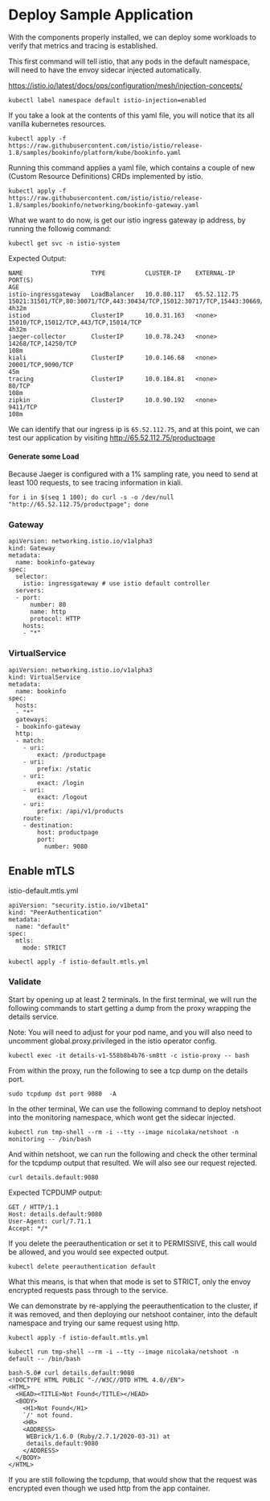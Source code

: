 # Deploy Sample Application

With the components properly installed, we can deploy some workloads to verify that metrics and tracing is established.

This first command will tell istio, that any pods in the default namespace, will need to have the envoy sidecar injected automatically.

https://istio.io/latest/docs/ops/configuration/mesh/injection-concepts/

```
kubectl label namespace default istio-injection=enabled
```

If you take a look at the contents of this yaml file, you will notice that its all vanilla kubernetes resources.
```
kubectl apply -f https://raw.githubusercontent.com/istio/istio/release-1.8/samples/bookinfo/platform/kube/bookinfo.yaml
```

Running this command applies a yaml file, which contains a couple of new (Custom Resource Definitions) CRDs implemented by istio.
```
kubectl apply -f https://raw.githubusercontent.com/istio/istio/release-1.8/samples/bookinfo/networking/bookinfo-gateway.yaml
```

What we want to do now, is get our istio ingress gateway ip address, by running the followig command:
```
kubectl get svc -n istio-system
```

Expected Output:
```
NAME                   TYPE           CLUSTER-IP    EXTERNAL-IP    PORT(S)                                                                      AGE
istio-ingressgateway   LoadBalancer   10.0.80.117   65.52.112.75   15021:31501/TCP,80:30071/TCP,443:30434/TCP,15012:30717/TCP,15443:30669/TCP   4h32m
istiod                 ClusterIP      10.0.31.163   <none>         15010/TCP,15012/TCP,443/TCP,15014/TCP                                        4h32m
jaeger-collector       ClusterIP      10.0.78.243   <none>         14268/TCP,14250/TCP                                                          108m
kiali                  ClusterIP      10.0.146.68   <none>         20001/TCP,9090/TCP                                                           45m
tracing                ClusterIP      10.0.184.81   <none>         80/TCP                                                                       108m
zipkin                 ClusterIP      10.0.90.192   <none>         9411/TCP                                                                     108m
```

We can identify that our ingress ip is `65.52.112.75`, and at this point, we can test our application by visiting http://65.52.112.75/productpage

#### Generate some Load

Because Jaeger is configured with a 1% sampling rate, you need to send at least 100 requests, to see tracing information in kiali.

```
for i in $(seq 1 100); do curl -s -o /dev/null "http://65.52.112.75/productpage"; done
```

### Gateway

```
apiVersion: networking.istio.io/v1alpha3
kind: Gateway
metadata:
  name: bookinfo-gateway
spec:
  selector:
    istio: ingressgateway # use istio default controller
  servers:
  - port:
      number: 80
      name: http
      protocol: HTTP
    hosts:
    - "*"
```

### VirtualService

```
apiVersion: networking.istio.io/v1alpha3
kind: VirtualService
metadata:
  name: bookinfo
spec:
  hosts:
  - "*"
  gateways:
  - bookinfo-gateway
  http:
  - match:
    - uri:
        exact: /productpage
    - uri:
        prefix: /static
    - uri:
        exact: /login
    - uri:
        exact: /logout
    - uri:
        prefix: /api/v1/products
    route:
    - destination:
        host: productpage
        port:
          number: 9080
```

## Enable mTLS

istio-default.mtls.yml
```
apiVersion: "security.istio.io/v1beta1"
kind: "PeerAuthentication"
metadata:
  name: "default"
spec:
  mtls:
    mode: STRICT
```

`kubectl apply -f istio-default.mtls.yml`

### Validate

Start by opening up at least 2 terminals. In the first terminal, we will run the following commands to start getting a dump from the proxy wrapping the details service.

Note: You will need to adjust for your pod name, and you will also need to uncomment global.proxy.privileged in the istio operator config.

```
kubectl exec -it details-v1-558b8b4b76-sm8tt -c istio-proxy -- bash
```

From within the proxy, run the following to see a tcp dump on the details port.
```
sudo tcpdump dst port 9080  -A
```

In the other terminal, We can use the following command to deploy netshoot into the monitoring namespace, which wont get the sidecar injected.

```
kubectl run tmp-shell --rm -i --tty --image nicolaka/netshoot -n monitoring -- /bin/bash
```

And within netshoot, we can run the following and check the other terminal for the tcpdump output that resulted. We will also see our request rejected.
```
curl details.default:9080
```

Expected TCPDUMP output:
```
GET / HTTP/1.1
Host: details.default:9080
User-Agent: curl/7.71.1
Accept: */*
```

If you delete the peerauthentication or set it to PERMISSIVE, this call would be allowed, and you would see expected output.

`kubectl delete peerauthentication default`

What this means, is that when that mode is set to STRICT, only the envoy encrypted requests pass through to the service.

We can demonstrate by re-applying the peerauthentication to the cluster, if it was removed, and then deploying our netshoot container, into the default namespace and trying our same request using http.

`kubectl apply -f istio-default.mtls.yml`

`kubectl run tmp-shell --rm -i --tty --image nicolaka/netshoot -n default -- /bin/bash`

```
bash-5.0# curl details.default:9080
<!DOCTYPE HTML PUBLIC "-//W3C//DTD HTML 4.0//EN">
<HTML>
  <HEAD><TITLE>Not Found</TITLE></HEAD>
  <BODY>
    <H1>Not Found</H1>
    `/' not found.
    <HR>
    <ADDRESS>
     WEBrick/1.6.0 (Ruby/2.7.1/2020-03-31) at
     details.default:9080
    </ADDRESS>
  </BODY>
</HTML>
```

If you are still following the tcpdump, that would show that the request was encrypted even though we used http from the app container.
